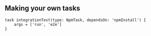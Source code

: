 ## Making your own tasks

```
task integrationTest(type: NpmTask, dependsOn: 'npmInstall') {
    args = ['run', 'e2e']
}
```